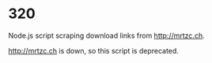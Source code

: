 320
===

Node.js script scraping download links from http://mrtzc.ch.

http://mrtzc.ch is down, so this script is deprecated.
